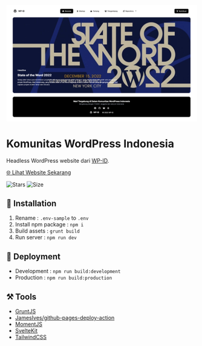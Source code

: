 ![screenshot](screenshot.png)
# Komunitas WordPress Indonesia

Headless WordPress website dari [WP-ID](https://wp-id.org). 

[🌐 Lihat Website Sekarang](https://agung2001.github.io/wp-id.github.io)

![Stars](https://img.shields.io/github/stars/agung2001/wp-id.github.io?style=social)
![Size](https://img.shields.io/github/repo-size/agung2001/wp-id.github.io)

## 📝 Installation
1. Rename : `.env-sample` to `.env`
2. Install npm package : `npm i`
3. Build assets : `grunt build`
4. Run server : `npm run dev`

## 🚀 Deployment
- Development : `npm run build:development`
- Production : `npm run build:production`

## ⚒️ Tools
- [GruntJS](https://gruntjs.com/)
- [JamesIves/github-pages-deploy-action](https://github.com/JamesIves/github-pages-deploy-action)
- [MomentJS](https://momentjs.com/)
- [SvelteKit](https://kit.svelte.dev/)
- [TailwindCSS](https://tailwindcss.com/)
